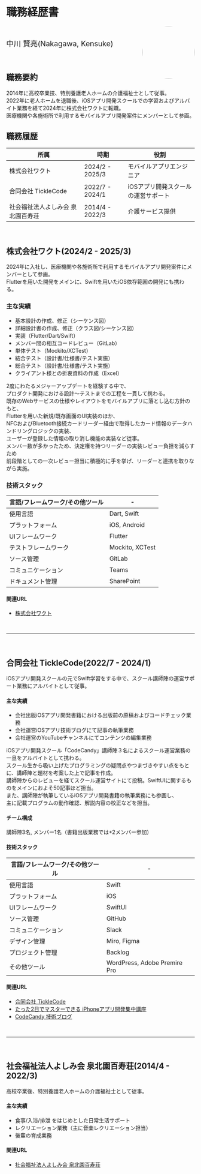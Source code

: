 # 職務経歴書

<img src="https://github.com/user-attachments/assets/88edb201-ae76-4d61-8210-0ffdf64c97da" align="right" style="border-radius: 50%; width: 140px; height:140px" >

<br/>

<span style="font-size: 1.4em">中川 賢亮(Nakagawa, Kensuke)</span>


<br/>

## 職務要約

2014年に高校卒業技、特別養護老人ホームの介護福祉士として従事。  
2022年に老人ホームを退職後、iOSアプリ開発スクールでの学習およびアルバイト業務を経て2024年に株式会社ワクトに転職。  
医療機関や各施術所で利用するモバイルアプリ開発案件にメンバーとして参画。


## 職務履歴

所属        | 時期              | 役割
---------- | ----------------- | -----------------------------
株式会社ワクト | 2024/2 - 2025/3 | モバイルアプリエンジニア
合同会社 TickleCode | 2022/7 - 2024/1 | iOSアプリ開発スクールの運営サポート
社会福祉法人よしみ会 泉北園百寿荘 | 2014/4 - 2022/3 | 介護サービス提供

<br/>

## 株式会社ワクト(2024/2 - 2025/3)

2024年に入社し、医療機関や各施術所で利用するモバイルアプリ開発案件にメンバーとして参画。  
Flutterを用いた開発をメインに、Swiftを用いたiOS依存範囲の開発にも携わる。

### 主な実績

- 基本設計の作成、修正（シーケンス図）
- 詳細設計書の作成、修正（クラス図/シーケンス図）
- 実装（Flutter/Dart/Swift）
- メンバー間の相互コードレビュー（GitLab）
- 単体テスト（Mockito/XCTest）
- 結合テスト（設計書/仕様書/テスト実施）
- 総合テスト（設計書/仕様書/テスト実施）
- クライアント様との折衷資料の作成（Excel）

2度にわたるメジャーアップデートを経験する中で、  
プロダクト開発における設計〜テストまでの工程を一貫して携わる。  
既存のWebサービスの仕様やレイアウトをモバイルアプリに落とし込む方針のもと、  
Flutterを用いた新規/既存画面のUI実装のほか、  
NFCおよびBluetooth接続カードリーダー経由で取得したカード情報のデータハンドリングロジックの実装、  
ユーザーが登録した情報の取り消し機能の実装など従事。  
メンバー数が多かったため、決定権を持つリーダーの実装レビュー負担を減らすため  
前段階としての一次レビュー担当に積極的に手を挙げ、リーダーと連携を取りながら実施。  


### 技術スタック

言語/フレームワーク/その他ツール | -
--- | ---
使用言語 | Dart, Swift
プラットフォーム | iOS, Android
UIフレームワーク | Flutter
テストフレームワーク | Mockito, XCTest
ソース管理 | GitLab
コミュニケーション | Teams
ドキュメント管理 | SharePoint

#### 関連URL

- [株式会社ワクト](https://www.wakuto.net/)

<br/>

---

<br/>

## 合同会社 TickleCode(2022/7 - 2024/1)

iOSアプリ開発スクールの元でSwift学習をする中で、スクール講師陣の運営サポート業務にアルバイトとして従事。  

#### 主な実績

- 会社出版iOSアプリ開発書籍における出版前の原稿およびコードチェック業務
- 会社運営iOSアプリ技術ブログにて記事の執筆業務
- 会社運営のYouTubeチャンネルにてコンテンツの編集業務

iOSアプリ開発スクール「CodeCandy」講師陣３名によるスクール運営業務の一旦をアルバイトとして携わる。  
スクール生から吸い上げたプログラミングの疑問点やつまづきやすい点をもとに、講師陣と題材を考案した上で記事を作成。  
講師陣からのレビューを経てスクール運営サイトにて投稿。SwiftUIに関するものをメインにおよそ50記事ほど担当。  
また、講師陣が執筆しているiOSアプリ開発書籍の執筆業務にも参画し、  
主に記載プログラムの動作確認、解説内容の校正などを担当。

#### チーム構成

講師陣3名, メンバー1名（書籍出版業務では+2メンバー参加）

#### 技術スタック

言語/フレームワーク/その他ツール | -
--- | ---
使用言語 | Swift
プラットフォーム | iOS
UIフレームワーク | SwiftUI
ソース管理 | GitHub
コミュニケーション | Slack
デザイン管理 | Miro, Figma
プロジェクト管理 | Backlog
その他ツール | WordPress, Adobe Premire Pro

#### 関連URL

- [合同会社 TickleCode](https://ticklecode.com/)
- [たった2日でマスターできる iPhoneアプリ開発集中講座](https://blog.code-candy.com/swiftbook2023/)
- [CodeCandy 技術ブログ](https://blog.code-candy.com/category/swiftui/)

<br/>

---

<br/>

## 社会福祉法人よしみ会 泉北園百寿荘(2014/4 - 2022/3)

高校卒業後、特別養護老人ホームの介護福祉士として従事。  

#### 主な実績

- 食事/入浴/排泄 をはじめとした日常生活サポート
- レクリエーション業務（主に音楽レクリエーション担当）
- 後輩の育成業務

#### 関連URL

- [社会福祉法人よしみ会 泉北園百寿荘](https://www.hyakujusou.or.jp/)
